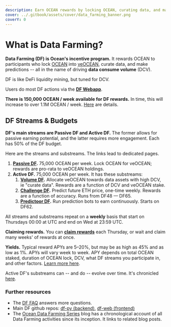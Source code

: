 ```yaml
---
description: Earn OCEAN rewards by locking OCEAN, curating data, and making predictions.
cover: ../.gitbook/assets/cover/data_farming_banner.png
coverY: 0
---
```


# What is Data Farming?

**Data Farming (DF) is Ocean's incentive program.** It rewards OCEAN to participants who lock [OCEAN](https://oceanprotocol.com/about-us/ocean-token) into [veOCEAN](veocean-passivedf.md), curate data, and make predictions -- all in the name of driving **data consume volume** (DCV).

DF is like DeFi liquidity mining, but tuned for DCV.

Users do most DF actions via the **[DF Webapp](https://df.oceandao.org)**.

**There is 150,000 OCEAN / week available for DF rewards.** In time, this will increase to over 1.1M OCEAN / week. [Here](ocean-reward-schedule.md) are details.

## DF Streams & Budgets

**DF's main streams are Passive DF and Active DF.** The former allows for passive earning potential, and the latter requires more engagement. Each has 50% of the DF budget.

Here are the streams and substreams. The links lead to dedicated pages.

1. **[Passive DF](veocean-passivedf.md).** 75,000 OCEAN per week. Lock OCEAN for veOCEAN; rewards are pro-rata to veOCEAN holdings.
1. **Active DF.** 75,000 OCEAN per week. It has these substreams:
   1. **[Volume DF](volumedf.md).** Allocate veOCEAN towards data assets with high DCV, ie "curate data". Rewards are a function of DCV and veOCEAN stake.
   1. **[Challenge DF](challengedf.md).** Predict future ETH price, one-time weekly. Rewards are a function of accuracy. Runs from DF48 — DF65.
   1. **[Predictoor DF](predictoordf.md).** Run prediction bots to earn continuously. Starts on DF62.

All streams and substreams repeat on a **weekly** basis that start on Thursdays 00:00 at UTC and end on Wed at 23:59 UTC.

**Claiming rewards.** You can **[claim rewards](claim-rewards.md)** each Thursday, or wait and claim many weeks' of rewards at once.

**Yields.** Typical reward APYs are 5–20%, but may be as high as 45% and as low as 1%. APYs will vary week to week. APY depends on total OCEAN staked, duration of OCEAN lock, DCV, what DF streams you participate in, and other factors. [Learn more here](apys.md).

Active DF's substreams can -- and do -- evolve over time. It's chronicled [here](https://blog.oceanprotocol.com/ocean-data-farming-series-c7922f1d0e45).


### Further resources

- The [DF FAQ](faq.md) answers more questions.
- Main DF github repos: [df-py (backend)](https://github.com/oceanprotocol/df-py), [df-web (frontend)](https://github.com/oceanprotocol/df-web)
- The [Ocean Data Farming Series](https://blog.oceanprotocol.com/ocean-data-farming-series-c7922f1d0e45) blog has a chronological account of all Data Farming activities since its inception. It links to related blog posts.

